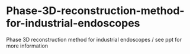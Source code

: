 # Phase-3D-reconstruction-method-for-industrial-endoscopes
Phase 3D reconstruction method for industrial endoscopes /
see ppt for more information
